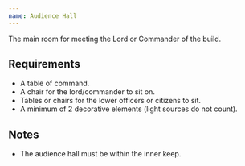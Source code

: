 ```yaml
---
name: Audience Hall
---
```


The main room for meeting the Lord or Commander of the build.

## Requirements
- A table of command.
- A chair for the lord/commander to sit on.
- Tables or chairs for the lower officers or citizens to sit.
- A minimum of 2 decorative elements (light sources do not count).

## Notes
- The audience hall must be within the inner keep.
